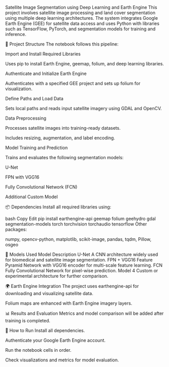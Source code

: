 Satellite Image Segmentation using Deep Learning and Earth Engine
This project involves satellite image processing and land cover segmentation using multiple deep learning architectures. The system integrates Google Earth Engine (GEE) for satellite data access and uses Python with libraries such as TensorFlow, PyTorch, and segmentation models for training and inference.

📁 Project Structure
The notebook follows this pipeline:

Import and Install Required Libraries

Uses pip to install Earth Engine, geemap, folium, and deep learning libraries.

Authenticate and Initialize Earth Engine

Authenticates with a specified GEE project and sets up folium for visualization.

Define Paths and Load Data

Sets local paths and reads input satellite imagery using GDAL and OpenCV.

Data Preprocessing

Processes satellite images into training-ready datasets.

Includes resizing, augmentation, and label encoding.

Model Training and Prediction

Trains and evaluates the following segmentation models:

U-Net

FPN with VGG16

Fully Convolutional Network (FCN)

Additional Custom Model

📦 Dependencies
Install all required libraries using:

bash
Copy
Edit
pip install earthengine-api geemap folium geehydro gdal segmentation-models torch torchvision torchaudio tensorflow
Other packages:

numpy, opencv-python, matplotlib, scikit-image, pandas, tqdm, Pillow, osgeo

🧠 Models Used
Model	Description
U-Net	A CNN architecture widely used for biomedical and satellite image segmentation.
FPN + VGG16	Feature Pyramid Network with VGG16 encoder for multi-scale feature learning.
FCN	Fully Convolutional Network for pixel-wise prediction.
Model 4	Custom or experimental architecture for further comparison.

🌍 Earth Engine Integration
The project uses earthengine-api for downloading and visualizing satellite data.

Folium maps are enhanced with Earth Engine imagery layers.

📊 Results and Evaluation
Metrics and model comparison will be added after training is completed.

🧪 How to Run
Install all dependencies.

Authenticate your Google Earth Engine account.

Run the notebook cells in order.

Check visualizations and metrics for model evaluation.
